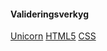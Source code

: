 #### Valideringsverkyg

[Unicorn](http://validator.w3.org/unicorn/check?ucn_uri=www.student.bth.se%2F~osln17%2Fdbwebb-kurser%2Foophp%2Fme%2Fredovisa%2Fhtdocs%2F&ucn_task=conformance#)
[HTML5](https://validator.w3.org/nu/?doc=http%3A%2F%2Fwww.student.bth.se%2F~osln17%2Fdbwebb-kurser%2Foophp%2Fme%2Fredovisa%2Fhtdocs%2F)
[CSS](http://jigsaw.w3.org/css-validator/validator?uri=http%3A%2F%2Fwww.student.bth.se%2F~osln17%2Fdbwebb-kurser%2Foophp%2Fme%2Fredovisa%2Fhtdocs%2F&profile=css3svg&usermedium=all&warning=1&vextwarning=&lang=sv)
